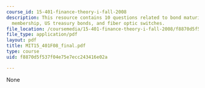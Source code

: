 ```yaml
---
course_id: 15-401-finance-theory-i-fall-2008
description: This resource contains 10 questions related to bond maturing, annual
  membership, US treasury bonds, and fiber optic switches.
file_location: /coursemedia/15-401-finance-theory-i-fall-2008/f8870d5f537f04e75e7ecc243416e02a_MIT15_401F08_final.pdf
file_type: application/pdf
layout: pdf
title: MIT15_401F08_final.pdf
type: course
uid: f8870d5f537f04e75e7ecc243416e02a

---
```

None